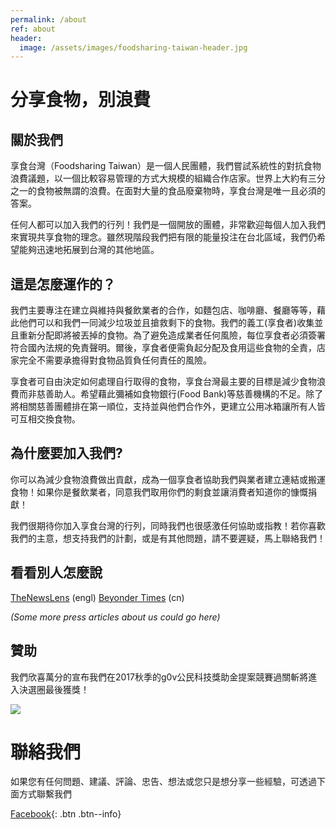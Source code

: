 ```yaml
---
permalink: /about
ref: about
header:
  image: /assets/images/foodsharing-taiwan-header.jpg
---
```


# 分享食物，別浪費

## 關於我們

享食台灣（Foodsharing Taiwan）是一個人民團體，我們嘗試系統性的對抗食物浪費議題，以一個比較容易管理的方式大規模的組織合作店家。世界上大約有三分之一的食物被無謂的浪費。在面對大量的食品廢棄物時，享食台灣是唯一且必須的答案。

任何人都可以加入我們的行列！我們是一個開放的團體，非常歡迎每個人加入我們來實現共享食物的理念。雖然現階段我們把有限的能量投注在台北區域，我們仍希望能夠迅速地拓展到台灣的其他地區。

## 這是怎麼運作的？

我們主要專注在建立與維持與餐飲業者的合作，如麵包店、咖啡廳、餐廳等等，藉此他們可以和我們一同減少垃圾並且搶救剩下的食物。我們的義工(享食者)收集並且重新分配即將被丟掉的食物。為了避免造成業者任何風險，每位享食者必須簽署符合國內法規的免責聲明。爾後，享食者便需負起分配及食用這些食物的全責，店家完全不需要承擔得對食物品質負任何責任的風險。

享食者可自由決定如何處理自行取得的食物，享食台灣最主要的目標是減少食物浪費而非慈善助人。希望藉此彌補如食物銀行(Food Bank)等慈善機構的不足。除了將相關慈善團體排在第一順位，支持並與他們合作外，更建立公用冰箱讓所有人皆可互相交換食物。

## 為什麼要加入我們?

你可以為減少食物浪費做出貢獻，成為一個享食者協助我們與業者建立連結或搬運食物！如果你是餐飲業者，同意我們取用你們的剩食並讓消費者知道你的慷慨捐獻！

我們很期待你加入享食台灣的行列，同時我們也很感激任何協助或指教！若你喜歡我們的主意，想支持我們的計劃，或是有其他問題，請不要遲疑，馬上聯絡我們！

## 看看別人怎麼說

[TheNewsLens](https://international.thenewslens.com/article/69949) (engl)
[Beyonder Times](http://beyondertimes.com/?p=1036) (cn)

_(Some more press articles about us could go here)_

## 贊助

我們欣喜萬分的宣布我們在2017秋季的g0v公民科技獎助金提案競賽過關斬將進入決選圈最後獲獎！

![](https://grants.g0v.tw/images/power/poweredby-long.svg)

# 聯絡我們

如果您有任何問題、建議、評論、忠告、想法或您只是想分享一些經驗，可透過下面方式聯繫我們

[Facebook](https://www.facebook.com/foodsharingtaiwan/){: .btn .btn--info}
